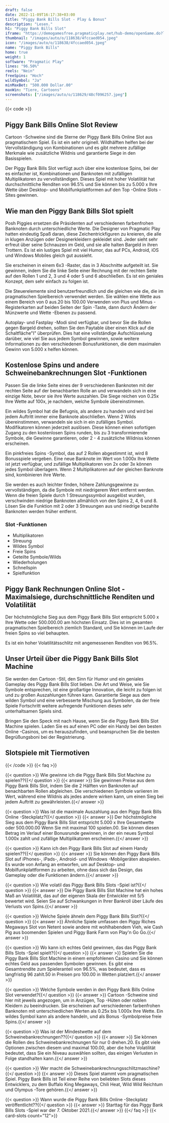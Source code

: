 ```yaml
---
draft: false
date: 2022-11-09T16:17:38+03:00
title: "Piggy Bank Bills Slot - Play & Bonus"
description: "Lesen."
h1: "Piggy Bank Bills Slot"
iframe: "https://demogamesfree.pragmaticplay.net/hub-demo/openGame.do?lang=en&cur=EUR&websiteUrl=%2Fhub-demo%2FcasinoBand.jsp&gcpif=2831&gameSymbol=vs9piggybank&jurisdiction=99&lobbyUrl=https://clienthub.pragmaticplay.com/slots/game-library/"
thumbnail: "/images/auto/o/118638/4fccaed054.jpeg"
icon: "/images/auto/o/118638/4fccaed054.jpeg"
name: "Piggy Bank Bills"
home: true
weight: 1
software: "Pragmatic Play"
lines: "96.50%"
reels: "Nein"
freeSpins: "Hoch"
wildSymbol: "Ja"
minMaxBet: "500.000 Dollar.00"
maxWin: "Tiere, Cartoons"
screenshots: ["/images/auto/o/118629/48cf096257.jpeg"]
---
```


{{< code >}}<h2>Piggy Bank Bills Online Slot Review</h2><p>Cartoon -Schweine sind die Sterne der Piggy Bank Bills Online Slot aus pragmatischem Spiel. Es ist ein sehr originell. Wildhälften helfen bei der Vervollständigung von Kombinationen und es gibt mehrere zufällige Merkmale wie zusätzliche Wildnis und garantierte Siege in den Basisspielen.</p><p>Der Piggy Bank Bills Slot verfügt auch über eine kostenlose Spins, bei der es einfacher ist, Kombinationen und Banknoten mit zufälligen Multiplikatoren zu vervollständigen. Dieses Spiel mit hoher Volatilität hat durchschnittliche Renditen von 96.5% und Sie können bis zu 5.000 x Ihre Wette über Desktop- und Mobilfunkplattformen auf den Top -Online Slots -Sites gewinnen.</p><h2>Wie man den Piggy Bank Bills Slot spielt</h2><p>Posh Piggies ersetzen die Präsidenten auf verschiedenen farbenfrohen Banknoten durch unterschiedliche Werte. Die Designer von Pragmatic Play hatten eindeutig Spaß daran, diese Zeichentrickfiguren zu kreieren, die alle in klugen Anzügen oder Designerkleidern gekleidet sind. Jeder sieht sehr erfreut über seine Schnauzen im Geld, und sie alle halten Bargeld in ihren Trottern. Es ist ein lustiges Spiel mit viel Humor, das auf PCs, Android, iOS und Windows Mobiles gleich gut aussieht.</p><p>Sie erscheinen in einem 6x3 -Raster, das in 3 Abschnitte aufgeteilt ist. Sie gewinnen, indem Sie die linke Seite einer Rechnung mit der rechten Seite auf den Rollen 1 und 2, 3 und 4 oder 5 und 6 abschließen. Es ist ein geniales Konzept, dem sehr einfach zu folgen ist.</p><p>Die Steuerelemente sind benutzerfreundlich und die gleichen wie die, die im pragmatischen Spielbereich verwendet werden. Sie wählen eine Wette aus einem Bereich von 0 aus.20 bis 100.00 Verwenden von Plus und Minus -Registerkarten auf beiden Seiten der Spin -Taste, dann durch Ändern der Münzwerte und Wette -Ebenen zu passend.</p><p>Autoplay- und Fastplay -Modi sind verfügbar, und bevor Sie die Rollen gegen Bargeld drehen, sollten Sie den Paytable über einen Klick auf die Schaltfläche"I" überprüfen. Dies hat eine vollständige Aufschlüsselung darüber, wie viel Sie aus jedem Symbol gewinnen, sowie weitere Informationen zu den verschiedenen Bonusfunktionen, die dem maximalen Gewinn von 5.000 x helfen können.</p><h2>Kostenlose Spins und andere Schweinebankrechnungen Slot -Funktionen</h2><p>Passen Sie die linke Seite eines der 9 verschiedenen Banknoten mit der rechten Seite auf der benachbarten Rolle an und verwandeln sich in eine einzige Note, bevor sie ihre Werte auszahlen. Die Siege reichen von 0.25x Ihre Wette auf 100x, je nachdem, welche Symbole übereinstimmen.</p><p>Ein wildes Symbol hat die Befugnis, als andere zu handeln und wird bei jedem Auftritt immer eine Banknote abschließen. Wenn 2 Wilds übereinstimmen, verwandeln sie sich in ein zufälliges Symbol. Modifikatoren können jederzeit auslösen. Diese können einen sofortigen Zugang zu den kostenlosen Spins runden, bis zu 3 transformierende Symbole, die Gewinne garantieren, oder 2 - 4 zusätzliche Wildniss können erscheinen.</p><p>Ein pinkfreies Spins -Symbol, das auf 2 Rollen abgestimmt ist, wird 8 Bonusspiele vergeben. Eine neue Banknote im Wert von 1.000x Ihre Wette ist jetzt verfügbar, und zufällige Multiplikatoren von 2x oder 3x können jedes Symbol überlagern. Wenn 2 Multiplikatoren auf der gleichen Banknote sind, kombinieren ihre Werte.</p><p>Sie werden es auch leichter finden, höhere Zahlungsgewinne zu vervollständigen, da die Symbole mit niedrigerem Wert entfernt werden. Wenn die freien Spiele durch 1 Streuungssymbol ausgelöst wurden, verschwinden niedrige Banknoten allmählich von den Spins 2, 4, 6 und 8. Lösen Sie die Funktion mit 2 oder 3 Streuungen aus und niedrige bezahlte Banknoten werden früher entfernt.</p><h3>
Slot -Funktionen</h3><ul>
<li></span>
Multiplikatoren</li>
<li></span>
Streuung</li>
<li></span>
Wildes Symbol</li>
<li></span>
Freie Spins</li>
<li></span>
Geteilte Symbole/Wilds</li>
<li></span>
Wiederholungen</li>
<li></span>
Schnellspin</li>
<li></span>
Spielfunktion</li></ul><h2>Piggy Bank Rechnungen Online Slot -Maximalsiege, durchschnittliche Renditen und Volatilität</h2><p>Der höchstmögliche Sieg aus dem Piggy Bank Bills Slot entspricht 5.000 x Ihre Wette oder 500.000.00 am höchsten Einsatz. Dies ist im gesamten pragmatischen Spielbereich ziemlich Standard, und Sie können im Laufe der freien Spins so viel behaupten.</p><p>Es ist ein hoher Volatilitätsschlitz mit angemessenen Renditen von 96.5%.</p><h2>Unser Urteil über die Piggy Bank Bills Slot Machine</h2><p>Sie werden den Cartoon -Stil, den Sinn für Humor und ein geniales Gameplay des Piggy Bank Bills Slot lieben. Die Art und Weise, wie Sie Symbole entsprechen, ist eine großartige Innovation, die leicht zu folgen ist und zu großen Auszahlungen führen kann. Garantierte Siege aus dem wilden Symbol und eine verbesserte Mischung aus Symbolen, da der freie Spiele Fortschritt weitere aufregende Funktionen dieses sehr unterhaltsamen Spiels sind.</p><p>Bringen Sie den Speck mit nach Hause, wenn Sie die Piggy Bank Bills Slot Machine spielen. Laden Sie es auf einen PC oder ein Handy bei den besten Online -Casinos, um es herauszufinden, und beanspruchen Sie die besten Begrüßungsboni bei der Registrierung.</p><h2>Slotspiele mit Tiermotiven</h2>
{{< /code >}}
{{< faq >}}

{{< question >}} Wie gewinne ich die Piggy Bank Bills Slot Machine zu spielen??{{</ question >}}
{{< answer >}} Sie gewinnen Preise aus dem Piggy Bank Bills Slot, indem Sie die 2 Hälften von Banknoten auf benachbarten Rollen abgleichen. Die verschiedenen Symbole variieren im Wert, während eine Wildnis als jedes andere wirken kann, um einen Sieg bei jedem Auftritt zu gewährleisten.{{</ answer >}}

{{< question >}} Was ist die maximale Auszahlung aus den Piggy Bank Bills Online -Steckplatz?{{</ question >}}
{{< answer >}} Der höchstmögliche Sieg aus dem Piggy Bank Bills Slot entspricht 5.000 x Ihre Gesamtwette oder 500.000.00 Wenn Sie mit maximal 100 spielen.00. Sie können diesen Betrag im Verlauf einer Bonusrunde gewinnen, in der ein neues Symbol 1.000x zahlt und zufällige Multiplikatoren erscheinen.{{</ answer >}}

{{< question >}} Kann ich den Piggy Bank Bills Slot auf einem Handy spielen??{{</ question >}}
{{< answer >}} Sie können den Piggy Bank Bills Slot auf iPhones-, iPads-, Android- und Windows -Mobilgeräten abspielen. Es wurde von Anfang an entworfen, um auf Desktop- und Mobilfunkplattformen zu arbeiten, ohne dass sich das Design, das Gameplay oder die Funktionen ändern.{{</ answer >}}

{{< question >}} Wie volatil das Piggy Bank Bills Slots -Spiel ist?{{</ question >}}
{{< answer >}} Die Piggy Bank Bills Slot Machine hat ein hohes Maß an Volatilität, das auf der eigenen Skala der Entwickler mit 5/5 bewertet wird. Seien Sie auf Schwankungen in Ihrer Bankroll über Läufe des Verlusts von Spins.{{</ answer >}}

{{< question >}} Welche Spiele ähneln dem Piggy Bank Bills Slot?{{</ question >}}
{{< answer >}} Ähnliche Spiele umfassen den Piggy Riches Megaways Slot von Netent sowie andere mit wohlhabendem Vieh, wie Cash Pig aus boomenden Spielen und Piggy Bank Farm von Play'n Go Go.{{</ answer >}}

{{< question >}} Wo kann ich echtes Geld gewinnen, das das Piggy Bank Bills Slots -Spiel spielt?{{</ question >}}
{{< answer >}} Spielen Sie die Piggy Bank Bills Slot Machine in einem empfohlenen Casino und Sie können echtes Geld aus passenden Symbolen gewinnen. Es gibt eine Gesamtrendite zum Spieleranteil von 96.5%, was bedeutet, dass es langfristig 96 zahlt.50 in Preisen pro 100.00 in Wetten platziert.{{</ answer >}}

{{< question >}} Welche Symbole werden in den Piggy Bank Bills Online Slot verwendet?{{</ question >}}
{{< answer >}} Cartoon -Schweine sind hier mit jeweils angezogen, um in Anzügen, Top -Hüten oder noblen Kleidern zu beeindrucken. Sie erscheinen auf verschiedenen farbenfrohen Banknoten mit unterschiedlichen Werten als 0.25x bis 1.000x Ihre Wette. Ein wildes Symbol kann als andere handeln, und als Bonus -Symbolpreise freie Spins.{{</ answer >}}

{{< question >}} Was ist der Mindestwette auf dem Schweinebankrechnungen??{{</ question >}}
{{< answer >}} Sie können die Rollen des Schweinebankrechnungen für nur 0 drehen.20. Es gibt viele Optionen zwischen diesem und maximal 100.00, aber die hohe Volatilität bedeutet, dass Sie ein Niveau auswählen sollten, das einigen Verlusten in Folge standhalten kann.{{</ answer >}}

{{< question >}} Wer macht die Schweinebankrechnungsschlitzmaschine?{{</ question >}}
{{< answer >}} Dieses Spiel stammt vom pragmatischen Spiel. Piggy Bank Bills ist Teil einer Reihe von beliebten Slots dieses Entwicklers, zu dem Buffalo King Megaways, Chili Heat, Wild Wild Reichtum und Olympus -Tore gehören.{{</ answer >}}

{{< question >}} Wann wurde die Piggy Bank Bills Online -Steckplatz veröffentlicht??{{</ question >}}
{{< answer >}} Starttag für das Piggy Bank Bills Slots -Spiel war der 7. Oktober 2021.{{</ answer >}}
{{</ faq >}}
{{< card-slots count="12">}}